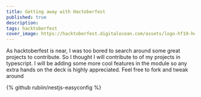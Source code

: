 ```yaml
---
title: Getting away with Hactoberfest
published: true
description: 
tags: hacktoberfest
cover_image: https://hacktoberfest.digitalocean.com/assets/logo-hf19-header-8245176fe235ab5d942c7580778a914110fa06a23c3d55bf40e2d061809d8785.svg
---
```


As hacktoberfest is near, I was too bored to search around some great projects to contribute. So I thought I will contribute to of my projects in typescript. I will be adding some more cool features in the module so any extra hands on the deck is highly appreciated. Feel free to fork and tweak around

{% github rubiin/nestjs-easyconfig %}